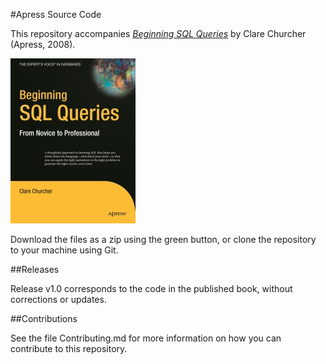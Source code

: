 #Apress Source Code

This repository accompanies [*Beginning SQL Queries*](http://www.apress.com/9781590599433) by Clare Churcher (Apress, 2008).

[comment]: #cover
![Cover image](9781590599433.jpg)

Download the files as a zip using the green button, or clone the repository to your machine using Git.

##Releases

Release v1.0 corresponds to the code in the published book, without corrections or updates.

##Contributions

See the file Contributing.md for more information on how you can contribute to this repository.
